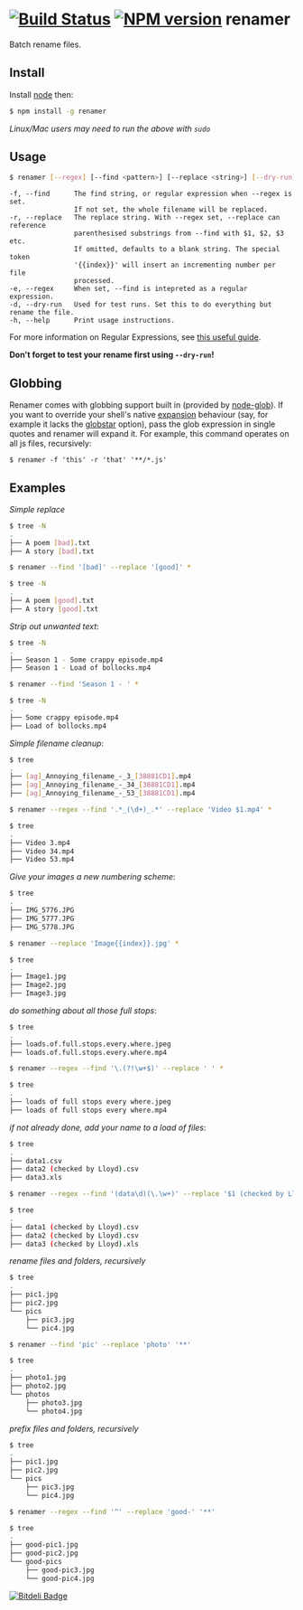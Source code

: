 [![Build Status](https://travis-ci.org/75lb/renamer.png)](https://travis-ci.org/75lb/renamer)
[![NPM version](https://badge.fury.io/js/renamer.png)](http://badge.fury.io/js/renamer)
renamer
=======
Batch rename files.

Install
-------
Install [node](http://nodejs.org) then:
```sh
$ npm install -g renamer
```
*Linux/Mac users may need to run the above with `sudo`*

Usage
-----
```sh
$ renamer [--regex] [--find <pattern>] [--replace <string>] [--dry-run] <files>
```
```
-f, --find      The find string, or regular expression when --regex is set. 
                If not set, the whole filename will be replaced.
-r, --replace   The replace string. With --regex set, --replace can reference
                parenthesised substrings from --find with $1, $2, $3 etc. 
                If omitted, defaults to a blank string. The special token 
                '{{index}}' will insert an incrementing number per file 
                processed.
-e, --regex     When set, --find is intepreted as a regular expression. 
-d, --dry-run   Used for test runs. Set this to do everything but rename the file.
-h, --help      Print usage instructions. 
```

For more information on Regular Expressions, see [this useful guide](https://developer.mozilla.org/en/docs/Web/JavaScript/Guide/Regular_Expressions). 

**Don't forget to test your rename first using `--dry-run`!**

Globbing
--------
Renamer comes with globbing support built in (provided by [node-glob](https://github.com/isaacs/node-glob)). If you want to override your shell's native [expansion](http://www.gnu.org/software/bash/manual/bashref.html#Shell-Expansions) behaviour (say, for example it lacks the [globstar](http://www.linuxjournal.com/content/globstar-new-bash-globbing-option) option), pass the glob expression in single quotes and renamer will expand it. For example, this command operates on all js files, recursively: 

    $ renamer -f 'this' -r 'that' '**/*.js'
 
Examples
--------
_Simple replace_

```sh
$ tree -N
.
├── A poem [bad].txt
├── A story [bad].txt

$ renamer --find '[bad]' --replace '[good]' *

$ tree -N
.
├── A poem [good].txt
├── A story [good].txt
```

_Strip out unwanted text_:

```sh
$ tree -N
.
├── Season 1 - Some crappy episode.mp4
├── Season 1 - Load of bollocks.mp4

$ renamer --find 'Season 1 - ' *

$ tree -N
.
├── Some crappy episode.mp4
├── Load of bollocks.mp4
```

_Simple filename cleanup_: 

```sh
$ tree
.
├── [ag]_Annoying_filename_-_3_[38881CD1].mp4
├── [ag]_Annoying_filename_-_34_[38881CD1].mp4
├── [ag]_Annoying_filename_-_53_[38881CD1].mp4

$ renamer --regex --find '.*_(\d+)_.*' --replace 'Video $1.mp4' *

$ tree
.
├── Video 3.mp4
├── Video 34.mp4
├── Video 53.mp4
```

_Give your images a new numbering scheme_:

```sh
$ tree
.
├── IMG_5776.JPG
├── IMG_5777.JPG
├── IMG_5778.JPG

$ renamer --replace 'Image{{index}}.jpg' *

$ tree
.
├── Image1.jpg
├── Image2.jpg
├── Image3.jpg
```

_do something about all those full stops_:

```sh
$ tree
.
├── loads.of.full.stops.every.where.jpeg
├── loads.of.full.stops.every.where.mp4

$ renamer --regex --find '\.(?!\w+$)' --replace ' ' *

$ tree
.
├── loads of full stops every where.jpeg
├── loads of full stops every where.mp4
```

_if not already done, add your name to a load of files_:

```sh
$ tree
.
├── data1.csv
├── data2 (checked by Lloyd).csv
├── data3.xls

$ renamer --regex --find '(data\d)(\.\w+)' --replace '$1 (checked by Lloyd)$2' *

$ tree
.
├── data1 (checked by Lloyd).csv
├── data2 (checked by Lloyd).csv
├── data3 (checked by Lloyd).xls
```
_rename files and folders, recursively_

```sh
$ tree
.
├── pic1.jpg
├── pic2.jpg
└── pics
    ├── pic3.jpg
    └── pic4.jpg

$ renamer --find 'pic' --replace 'photo' '**'

$ tree
.
├── photo1.jpg
├── photo2.jpg
└── photos
    ├── photo3.jpg
    └── photo4.jpg
```

_prefix files and folders, recursively_

```sh
$ tree
.
├── pic1.jpg
├── pic2.jpg
└── pics
    ├── pic3.jpg
    └── pic4.jpg

$ renamer --regex --find '^' --replace 'good-' '**'

$ tree
.
├── good-pic1.jpg
├── good-pic2.jpg
└── good-pics
    ├── good-pic3.jpg
    └── good-pic4.jpg
```

[![Bitdeli Badge](https://d2weczhvl823v0.cloudfront.net/75lb/renamer/trend.png)](https://bitdeli.com/free "Bitdeli Badge")
